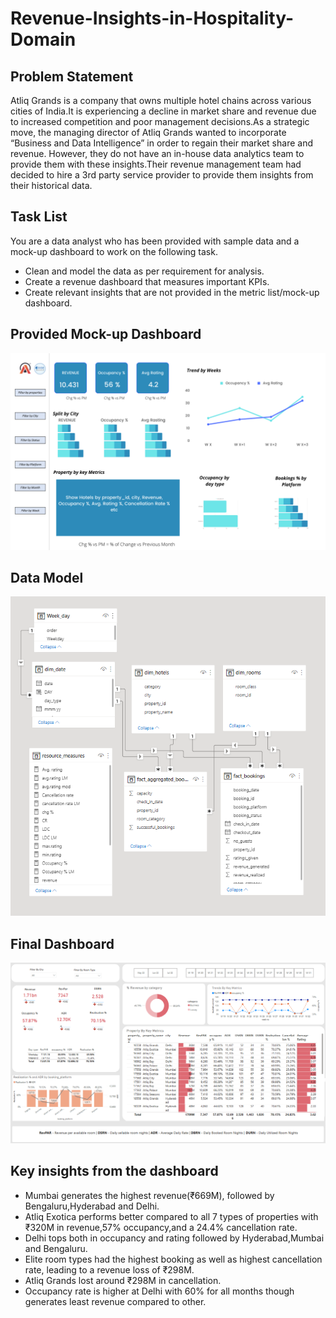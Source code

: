 # Revenue-Insights-in-Hospitality-Domain
## Problem Statement

Atliq Grands is a company that owns multiple hotel chains across various cities of India.It is experiencing a decline in market share and revenue due to increased competition and poor management decisions.As a strategic move, the managing director of Atliq Grands wanted to incorporate “Business and Data Intelligence” in order to regain their market share and revenue. However, they do not have an in-house data analytics team to provide them with these insights.Their revenue management team had decided to hire a 3rd party service provider to provide them insights from their historical data.

## Task List

You are a data analyst who has been provided with sample data and a mock-up dashboard to work on the following task.
* Clean and model the data as per requirement for analysis.
* Create a revenue dashboard that measures important KPIs.
* Create relevant insights that are not provided in the metric list/mock-up dashboard.

## Provided Mock-up Dashboard

![Image Alt](https://github.com/Nagarjun-Singh-R-U/Revenue-Insights-in-Hospitality-Domain/blob/ec62227d758b003427b9d121c78b3dcf7510c074/mock%20up%20dashboard_atliq%20grands.png)

## Data Model

![Image Alt](https://github.com/Nagarjun-Singh-R-U/Revenue-Insights-in-Hospitality-Domain/blob/7ac109308e8343bfff9cd880105cc9d255e0330d/data_model.png)

## Final Dashboard

![image Alt](https://github.com/Nagarjun-Singh-R-U/Revenue-Insights-in-Hospitality-Domain/blob/328c18a0ce45d5000de7f81aa1fc8cd68e534c3c/Dashboard.png)


## Key insights from the dashboard
* Mumbai generates the highest revenue(₹669M), followed by Bengaluru,Hyderabad and Delhi.
* Atliq Exotica performs better compared to all 7 types of properties with ₹320M in revenue,57% occupancy,and a 24.4% cancellation rate.
* Delhi tops both in occupancy and rating followed by Hyderabad,Mumbai and Bengaluru.
* Elite room types had the highest booking as well as highest cancellation rate, leading to a revenue loss of ₹298M.
* Atliq Grands lost around ₹298M in cancellation.
* Occupancy rate is higher at Delhi with 60% for all months though generates least revenue compared to other.
